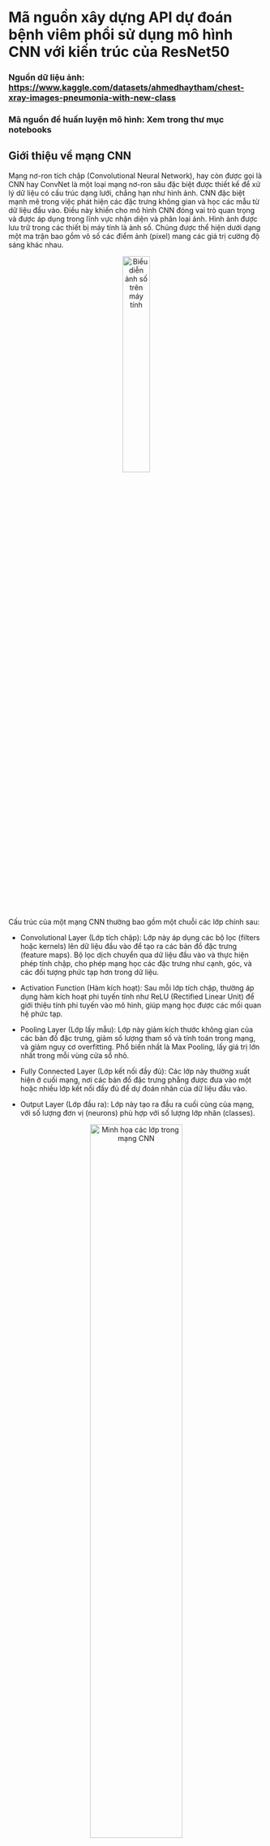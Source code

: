 # Mã nguồn xây dựng API dự đoán bệnh viêm phổi sử dụng mô hình CNN với kiến trúc của ResNet50

### Nguồn dữ liệu ảnh: https://www.kaggle.com/datasets/ahmedhaytham/chest-xray-images-pneumonia-with-new-class

### Mã nguồn để huấn luyện mô hình: Xem trong thư mục **notebooks**

## Giới thiệu về mạng CNN

Mạng nơ-ron tích chập (Convolutional Neural Network), hay còn được gọi là CNN hay ConvNet là một loại mạng nơ-ron sâu đặc biệt được thiết kế để xử lý dữ liệu có cấu trúc dạng lưới, chẳng hạn như hình ảnh. CNN đặc biệt mạnh mẽ trong việc phát hiện các đặc trưng không gian và học các mẫu từ dữ liệu đầu vào. Điều này khiến cho mô hình CNN đóng vai trò quan trọng và được áp dụng trong lĩnh vực nhận diện và phân loại ảnh.
Hình ảnh được lưu trữ trong các thiết bị máy tính là ảnh số. Chúng được thể hiện dưới dạng một ma trận bao gồm vô số các điểm ảnh (pixel) mang các giá trị cường độ sáng khác nhau.

<p align="center" width="100%">
    <img width="33%" src="https://github.com/user-attachments/assets/169a4d7e-095e-4f03-ade5-a7afc13996b8" alt="Biểu diễn ảnh số trên máy tính"> 
</p>

Cấu trúc của một mạng CNN thường bao gồm một chuỗi các lớp chính sau: <br>

- Convolutional Layer (Lớp tích chập): Lớp này áp dụng các bộ lọc (filters hoặc kernels) lên dữ liệu đầu vào để tạo ra các bản đồ đặc trưng (feature maps). Bộ lọc dịch chuyển qua dữ liệu đầu vào và thực hiện phép tính chập, cho phép mạng học các đặc trưng như cạnh, góc, và các đối tượng phức tạp hơn trong dữ liệu.

- Activation Function (Hàm kích hoạt): Sau mỗi lớp tích chập, thường áp dụng hàm kích hoạt phi tuyến tính như ReLU (Rectified Linear Unit) để giới thiệu tính phi tuyến vào mô hình, giúp mạng học được các mối quan hệ phức tạp.

- Pooling Layer (Lớp lấy mẫu): Lớp này giảm kích thước không gian của các bản đồ đặc trưng, giảm số lượng tham số và tính toán trong mạng, và giảm nguy cơ overfitting. Phổ biến nhất là Max Pooling, lấy giá trị lớn nhất trong mỗi vùng cửa sổ nhỏ.

- Fully Connected Layer (Lớp kết nối đầy đủ): Các lớp này thường xuất hiện ở cuối mạng, nơi các bản đồ đặc trưng phẳng được đưa vào một hoặc nhiều lớp kết nối đầy đủ để dự đoán nhãn của dữ liệu đầu vào.

- Output Layer (Lớp đầu ra): Lớp này tạo ra đầu ra cuối cùng của mạng, với số lượng đơn vị (neurons) phù hợp với số lượng lớp nhãn (classes).

<p align="center" width="100%">
    <img width="60%" src="https://github.com/user-attachments/assets/95c8f577-ec5a-4b30-b890-a30b699b2efb" alt="Minh họa các lớp trong mạng CNN"> 
</p>

## Mô tả về tập dữ liệu

Bộ dữ liệu được sắp xếp thành 3 thư mục (Train, Test, Val) và chứa các thư mục con cho từng loại hình ảnh (Bình thường/Viêm phổi do virus/Viêm phổi do vi khuẩn). Có khoảng gần 4500 hình ảnh X-quang (JPEG) đã được cân bằng số lượng giữa các lớp.

## Hướng dẫn khởi chạy API

Yêu cầu đã cài đặt **Anaconda** trên máy
<br>

### 1. Thiết lập môi trường chạy

- Xem danh sách môi trường ảo trong conda:

  > conda env list

- Tạo một môi trường ảo:

  > conda create --name chestpneumonia_pred fastapi uvicorn

  Có thể thay opencv-python bằng một thư viện khác đã có trong conda list

- Kích hoạt môi trường ảo:
  > conda activate chestpneumonia_pred

### 2. Cài đặt các thư viện cần thiết cho dự án

- Đầu tiên cần đi đến thư mục chứa code API và file requirements.txt:

  > cd fastapi_pneumonia_detect

- Tải các thư viện trong tệp requirements.txt:

  > pip install -r requirements.txt

### 3. Khởi chạy server trên máy local

- Cách khởi chạy server:

  > uvicorn main:app --reload

- Truy cập đường link sau đó: http://127.0.0.1:8000/docs để thử API bằng Swagger UI.
